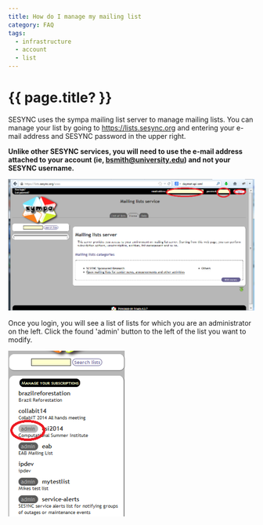 ```yaml
---
title: How do I manage my mailing list 
category: FAQ
tags:
  - infrastructure
  - account
  - list
---
```


# {{ page.title? }}

SESYNC uses the sympa mailing list server to manage mailing lists. 
You can manage your list by going to https://lists.sesync.org and entering your e-mail address and SESYNC password in the upper right. 

**Unlike other SESYNC services,  you will need to use the e-mail address attached to your account (ie, bsmith@university.edu) and not your SESYNC username.**

![Login](/assets/images/sympa1.png)

Once you login, you will see a list of lists for which you are an administrator on the left. 
Click the found 'admin' button to the left of the list you want to modify.

![Manage](/assets/images/sympa2.png)
